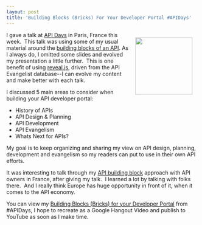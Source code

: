 ```yaml
---
layout: post
title: 'Building Blocks (Bricks) For Your Developer Portal #APIDays'
---
```

<p><a href="http://apidays.io/" target="_blank"><img style="padding: 15px;" src="https://s3.amazonaws.com/kinlane-productions/events/api-days-paris-france/api-days-logo.png" alt="" width="150" align="right" /></a></p>
<p>I gave a talk at <a title="API Days" href="http://apidays.io/">API Days</a> in Paris, France this week. &nbsp;This talk was using some of my usual material around the <a title="building blocks of an API" href="http://apievangelist.com/the_building_blocks_of_a_successful_api.php">building blocks of an API</a>. As I always do, I omitted some slides and evolved my presentation a little further. &nbsp;This is one benefit of using <a title="reveal.js" href="http://lab.hakim.se/reveal-js/#/">reveal.js</a>, driven from the API Evangelist database--I can evolve my content and make better with each talk.</p>
<p>I discussed 5 main areas to consider when building your API developer portal:</p>
<ul class="mainlist">
<li>History of APIs</li>
<li>API Design &amp; Planning</li>
<li>API Development</li>
<li>API Evangelism</li>
<li>Whats Next for APIs?</li>
</ul>
<p>My goal is to keep organizing and sharing my view on API design, planning, development and evangelism so my readers can put to use in their own API efforts.</p>
<p>It was interesting to talk through my <a title="API Building Blocks" href="http://apievangelist.com/buildingblocks/">API building block</a> approach with API owners in France, after giving my talk. &nbsp;I learned a lot by talking with folks there. &nbsp;And I really think Europe has huge opportunity in front of it, when it comes to the API economy.</p>
<p>You can view my <a title="Building Blocks (Bricks) for your Developer Portal" href="/talks/apidays/building-blocks/" target="_blank">Building Blocks (Bricks) for your Developer Portal</a> from #APIDays, I hope to recreate as a Google Hangout Video and publish to YouTube as soon as I make time.</p>